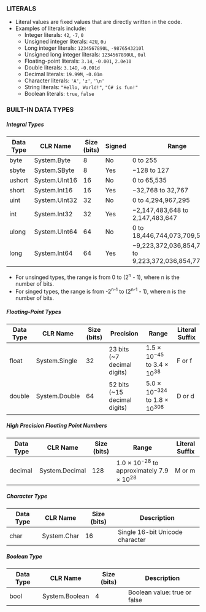 ﻿### LITERALS

- Literal values are fixed values that are directly written in the code.
- Examples of literals include:
	- Integer literals: `42`, `-7`, `0`
	- Unsigned integer literals: `42U`, `0u`
	- Long integer literals: `1234567890L`, `-9876543210l`
	- Unsigned long integer literals: `1234567890UL`, `0ul`
	- Floating-point literals: `3.14`, `-0.001`, `2.0e10`
	- Double literals: `3.14D`, `-0.001d`
	- Decimal literals: `19.99M`, `-0.01m`
	- Character literals: `'A'`, `'z'`, `'\n'`
	- String literals: `"Hello, World!"`, `"C# is fun!"`
	- Boolean literals: `true`, `false`

### BUILT-IN DATA TYPES

##### Integral Types

| Data Type | CLR Name | Size (bits) | Signed | Range | Literal Suffix |
|-----------|----------|-------------|--------|-------|---------------|
| byte | System.Byte | 8 | No | 0 to 255 | |
| sbyte | System.SByte | 8 | Yes | −128 to 127 | |
| ushort | System.UInt16 | 16 | No | 0 to 65,535 | |
| short | System.Int16 | 16 | Yes | −32,768 to 32,767 | |	
| uint | System.UInt32 | 32 | No | 0 to 4,294,967,295 | U or u |
| int | System.Int32 | 32 | Yes | −2,147,483,648 to 2,147,483,647 | |
| ulong | System.UInt64 | 64 | No | 0 to 18,446,744,073,709,551,615 | UL or ul |
| long | System.Int64 | 64 | Yes | −9,223,372,036,854,775,808 to 9,223,372,036,854,775,807 | L or l |

- For unsinged types, the range is from 0 to (2<sup>n</sup> - 1), where n is the number of bits.
- For singed types, the range is from -2<sup>n-1</sup> to (2<sup>n-1</sup> - 1), where n is the number of bits.

##### Floating-Point Types

| Data Type | CLR Name | Size (bits) | Precision | Range | Literal Suffix |
|-----------|----------|-------------|--------|----------|----------------|
| float | System.Single | 32 | 23 bits (~7 decimal digits) | 1.5 × 10<sup>−45</sup> to 3.4 × 10<sup>38</sup> | F or f |
| double | System.Double | 64 | 52 bits (~15 decimal digits) | 5.0 × 10<sup>−324</sup> to 1.8 × 10<sup>308</sup> | D or d |

##### High Precision Floating Point Numbers
| Data Type | CLR Name | Size (bits) | Range | Literal Suffix |
|-----------|----------|-------------|-------|----------------|
| decimal | System.Decimal | 128 | 1.0 × 10<sup>-28</sup> to approximately 7.9 × 10<sup>28</sup> | M or m |

##### Character Type

| Data Type | CLR Name | Size (bits) | Description |
|-----------|----------|-------------|-------------|
| char | System.Char | 16 | Single 16-bit Unicode character |

##### Boolean Type
| Data Type | CLR Name | Size (bits) | Description |
|-----------|----------|-------------|-------------|
| bool | System.Boolean | 4 | Boolean value: true or false |
